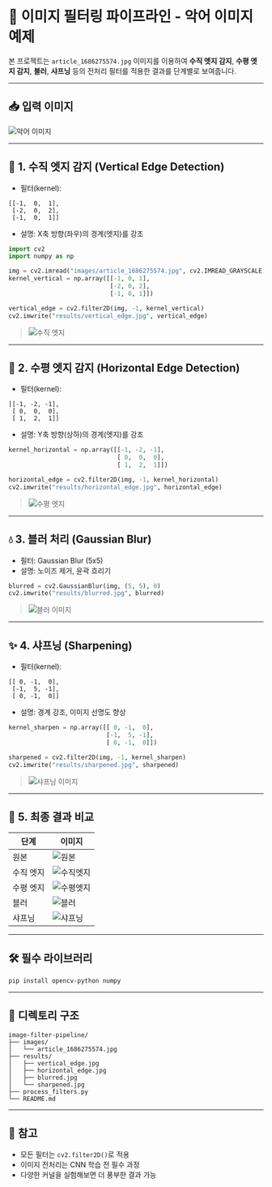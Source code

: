 
# 🐊 이미지 필터링 파이프라인 - 악어 이미지 예제

본 프로젝트는 `article_1686275574.jpg` 이미지를 이용하여 **수직 엣지 감지**, **수평 엣지 감지**, **블러**, **샤프닝** 등의 전처리 필터를 적용한 결과를 단계별로 보여줍니다.

---

## 📥 입력 이미지

![악어 이미지](images/article_1686275574.jpg)

---

## 📐 1. 수직 엣지 감지 (Vertical Edge Detection)

- 필터(kernel):

```
[[-1,  0,  1],
 [-2,  0,  2],
 [-1,  0,  1]]
```

- 설명: X축 방향(좌우)의 경계(엣지)를 강조

```python
import cv2
import numpy as np

img = cv2.imread("images/article_1686275574.jpg", cv2.IMREAD_GRAYSCALE)
kernel_vertical = np.array([[-1, 0, 1],
                            [-2, 0, 2],
                            [-1, 0, 1]])

vertical_edge = cv2.filter2D(img, -1, kernel_vertical)
cv2.imwrite("results/vertical_edge.jpg", vertical_edge)
```

> ![수직 엣지](results/vertical_edge.jpg)

---

## 📏 2. 수평 엣지 감지 (Horizontal Edge Detection)

- 필터(kernel):

```
[[-1, -2, -1],
 [ 0,  0,  0],
 [ 1,  2,  1]]
```

- 설명: Y축 방향(상하)의 경계(엣지)를 강조

```python
kernel_horizontal = np.array([[-1, -2, -1],
                              [ 0,  0,  0],
                              [ 1,  2,  1]])

horizontal_edge = cv2.filter2D(img, -1, kernel_horizontal)
cv2.imwrite("results/horizontal_edge.jpg", horizontal_edge)
```

> ![수평 엣지](results/horizontal_edge.jpg)

---

## 💧 3. 블러 처리 (Gaussian Blur)

- 필터: Gaussian Blur (5x5)
- 설명: 노이즈 제거, 윤곽 흐리기

```python
blurred = cv2.GaussianBlur(img, (5, 5), 0)
cv2.imwrite("results/blurred.jpg", blurred)
```

> ![블러 이미지](results/blurred.jpg)

---

## ✨ 4. 샤프닝 (Sharpening)

- 필터(kernel):

```
[[ 0, -1,  0],
 [-1,  5, -1],
 [ 0, -1,  0]]
```

- 설명: 경계 강조, 이미지 선명도 향상

```python
kernel_sharpen = np.array([[ 0, -1,  0],
                           [-1,  5, -1],
                           [ 0, -1,  0]])

sharpened = cv2.filter2D(img, -1, kernel_sharpen)
cv2.imwrite("results/sharpened.jpg", sharpened)
```

> ![샤프닝 이미지](results/sharpened.jpg)

---

## 🧾 5. 최종 결과 비교

| 단계 | 이미지 |
|------|--------|
| 원본 | ![원본](images/article_1686275574.jpg) |
| 수직 엣지 | ![수직엣지](results/vertical_edge.jpg) |
| 수평 엣지 | ![수평엣지](results/horizontal_edge.jpg) |
| 블러 | ![블러](results/blurred.jpg) |
| 샤프닝 | ![샤프닝](results/sharpened.jpg) |

---

## 🛠️ 필수 라이브러리

```bash
pip install opencv-python numpy
```

---

## 📂 디렉토리 구조

```
image-filter-pipeline/
├── images/
│   └── article_1686275574.jpg
├── results/
│   ├── vertical_edge.jpg
│   ├── horizontal_edge.jpg
│   ├── blurred.jpg
│   └── sharpened.jpg
├── process_filters.py
└── README.md
```

---

## 📌 참고

- 모든 필터는 `cv2.filter2D()`로 적용
- 이미지 전처리는 CNN 학습 전 필수 과정
- 다양한 커널을 실험해보면 더 풍부한 결과 가능
